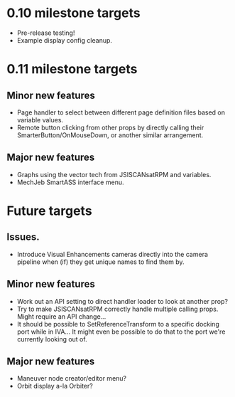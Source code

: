 # 0.10 milestone targets

* Pre-release testing!
* Example display config cleanup.

# 0.11 milestone targets

## Minor new features

* Page handler to select between different page definition files based on variable values.
* Remote button clicking from other props by directly calling their SmarterButton/OnMouseDown, or another similar arrangement.

## Major new features

* Graphs using the vector tech from JSISCANsatRPM and variables.
* MechJeb SmartASS interface menu.

# Future targets

## Issues.

* Introduce Visual Enhancements cameras directly into the camera pipeline when (if) they get unique names to find them by.

## Minor new features

* Work out an API setting to direct handler loader to look at another prop?
* Try to make JSISCANsatRPM correctly handle multiple calling props. Might require an API change...
* It should be possible to SetReferenceTransform to a specific docking port while in IVA... It might even be possible
  to do that to the port we're currently looking out of.

## Major new features

* Maneuver node creator/editor menu?
* Orbit display a-la Orbiter?